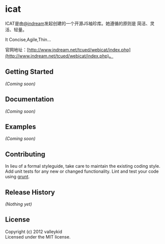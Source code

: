 # icat

ICAT是由[@jndream](http://weibo.com/jndream)发起创建的一个开源JS袖珍库。她遵循的原则是 简洁、灵活、轻量。

It Concise,Agile,Thin...

官网地址：[http://www.jndream.net/tcued/webicat/index.php](http://www.jndream.net/tcued/webicat/index.php)。

## Getting Started
_(Coming soon)_

## Documentation
_(Coming soon)_

## Examples
_(Coming soon)_

## Contributing
In lieu of a formal styleguide, take care to maintain the existing coding style. Add unit tests for any new or changed functionality. Lint and test your code using [grunt](https://github.com/gruntjs/grunt).

## Release History
_(Nothing yet)_

## License
Copyright (c) 2012 valleykid  
Licensed under the MIT license.
